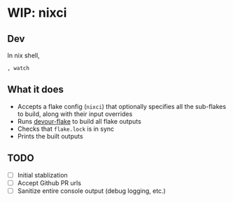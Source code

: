 # WIP: nixci

## Dev

In nix shell,

```
, watch
```

## What it does

- Accepts a flake config (`nixci`) that optionally specifies all the sub-flakes to build, along with their input overrides
- Runs [devour-flake](https://github.com/srid/devour-flake) to build all flake outputs
- Checks that `flake.lock` is in sync
- Prints the built outputs

## TODO

- [ ] Initial stablization
- [ ] Accept Github PR urls
- [ ] Sanitize entire console output (debug logging, etc.)